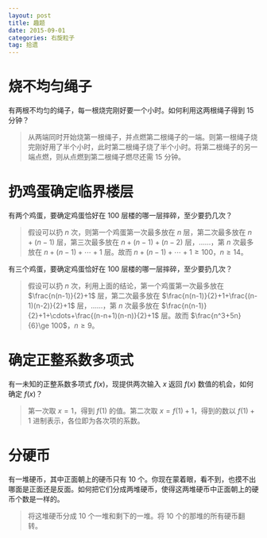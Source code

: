 ```yaml
---
layout: post
title: 趣题
date: 2015-09-01
categories: 右旋粒子
tag: 拾遗
---
```


# 烧不均匀绳子

有两根不均匀的绳子，每一根烧完刚好要一个小时。如何利用这两根绳子得到 15 分钟？

> 从两端同时开始烧第一根绳子，并点燃第二根绳子的一端。则第一根绳子烧完刚好用了半个小时，此时第二根绳子烧了半个小时。将第二根绳子的另一端点燃，则从点燃到第二根绳子燃尽还需 15 分钟。

# 扔鸡蛋确定临界楼层

有两个鸡蛋，要确定鸡蛋恰好在 100 层楼的哪一层摔碎，至少要扔几次？

> 假设可以扔 $n$ 次，则第一个鸡蛋第一次最多放在 $n$ 层，第二次最多放在 $n+(n-1)$ 层，第三次最多放在 $n+(n-1)+(n-2)$ 层，……，第 $n$ 次最多放在 $n+(n-1)+\cdots+1$ 层。故而 $n+(n-1)+\cdots+1\ge 100$，$n\ge 14$。

有三个鸡蛋，要确定鸡蛋恰好在 100 层楼的哪一层摔碎，至少要扔几次？

> 假设可以扔 $n$ 次，利用上面的结论，第一个鸡蛋第一次最多放在 $\frac{n(n-1)}{2}+1$ 层，第二次最多放在 $\frac{n(n-1)}{2}+1+\frac{(n-1)(n-2)}{2}+1$ 层，……，第 $n$ 次最多放在 $\frac{n(n-1)}{2}+1+\cdots+\frac{(n-n+1)(n-n)}{2}+1$ 层。故而 $\frac{n^3+5n}{6}\ge 100$，$n \ge 9$。

# 确定正整系数多项式

有一未知的正整系数多项式 $f(x)$，现提供两次输入 $x$ 返回 $f(x)$ 数值的机会，如何确定 $f(x)$？

> 第一次取 $x=1$，得到 $f(1)$ 的值。第二次取 $x=f(1)+1$，得到的数以 $f(1)+1$ 进制表示，各位即为各次项的系数。

# 分硬币

有一堆硬币，其中正面朝上的硬币只有 10 个。你现在蒙着眼，看不到，也摸不出哪面是正面还是反面。如何把它们分成两堆硬币，使得这两堆硬币中正面朝上的硬币个数是一样的。

> 将这堆硬币分成 10 个一堆和剩下的一堆。将 10 个的那堆的所有硬币翻转。
